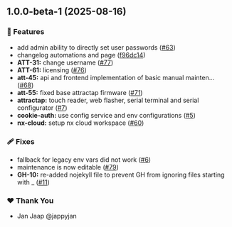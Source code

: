 ## 1.0.0-beta-1 (2025-08-16)

### 🚀 Features

- add admin ability to directly set user passwords ([#63](https://github.com/Attraccess/Attraccess/pull/63))
- changelog automations and page ([f96dc14](https://github.com/Attraccess/Attraccess/commit/f96dc14))
- **ATT-31:** change username ([#77](https://github.com/Attraccess/Attraccess/pull/77))
- **ATT-61:** licensing ([#76](https://github.com/Attraccess/Attraccess/pull/76))
- **att-45:** api and frontend implementation of basic manual mainten… ([#68](https://github.com/Attraccess/Attraccess/pull/68))
- **att-55:** fixed base attractap firmware ([#71](https://github.com/Attraccess/Attraccess/pull/71))
- **attractap:** touch reader, web flasher, serial terminal and serial configurator ([#7](https://github.com/Attraccess/Attraccess/pull/7))
- **cookie-auth:** use config service and env configurations ([#5](https://github.com/Attraccess/Attraccess/pull/5))
- **nx-cloud:** setup nx cloud workspace ([#60](https://github.com/Attraccess/Attraccess/pull/60))

### 🩹 Fixes

- fallback for legacy env vars did not work ([#6](https://github.com/Attraccess/Attraccess/pull/6))
- maintenance is now editable ([#79](https://github.com/Attraccess/Attraccess/pull/79))
- **GH-10:** re-added nojekyll file to prevent GH from ignoring files starting with _ ([#11](https://github.com/Attraccess/Attraccess/pull/11))

### ❤️ Thank You

- Jan Jaap @jappyjan